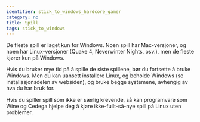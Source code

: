 ```yaml
---
identifier: stick_to_windows_hardcore_gamer
category: no
title: Spill
tags: stick_to_windows
---
```


De fleste spill er laget kun for Windows. Noen spill har Mac-versjoner, og noen har Linux-versjoner (Quake 4, Neverwinter Nights, osv.), men de fleste kjører kun på Windows.

Hvis du bruker mye tid på å spille de siste spillene, bør du fortsette å bruke Windows. Men du kan uansett installere Linux, og beholde Windows (se installasjonsdelen av websiden), og bruke begge systemene, avhengig av hva du har bruk for.

Hvis du spiller spill som ikke er særlig krevende, så kan programvare som Wine og Cedega hjelpe deg å kjøre ikke-fullt-så-nye spill på Linux uten problemer.

